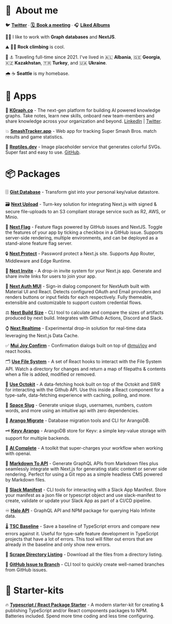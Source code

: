 # 👋  About me

🐦 [**Twitter**](https://twitter.com/linesofcode) ∙ [**🗓️  Book a meeting**](https://calendly.com/linesofcode/lets-talk) ∙ 🎧 [**Liked Albums**](https://open.spotify.com/playlist/7GZBodAv2pyl6c3kJOD8ur?si=5828892bfd514b72)

🔬🥼 I like to work with **Graph databases** and **NextJS**.

⛰️ 🧗‍♂️ **Rock climbing** is cool.

🌊 ⚓ Traveling full-time since 2021. I've lived in 🇦🇱 **Albania**, 🇬🇪 **Georgia**, 🇰🇿 **Kazakhstan**, 🇹🇷 **Turkey**, and 🇺🇦 **Ukraine**.

🌧️ ☕ **Seattle** is my homebase.

# **📱  Apps**

🧬 [**KGraph.co**](https://kgraph.co/) - The next-gen platform for building AI powered knowledge graphs. Take notes, learn new skills, onboard new team-members and share knowledge across your organization and beyond. [LinkedIn](https://www.linkedin.com/company/kgraphco/) | [Twitter](https://twitter.com/kgraphco).

💥 [**SmashTracker.app**](https://smashtracker.app/) - Web app for tracking Super Smash Bros. match results and game statistics.

🦎 [**Reptiles.dev**](https://reptiles.dev/) - Image placeholder service that generates colorful SVGs. Super fast and easy to use. [GitHub](https://github.com/TimMikeladze/reptiles.dev).

# **📦  Packages**

🗄️ [**Gist Database**](https://github.com/TimMikeladze/gist-database) - Transform gist into your personal key/value datastore.

🗃️ [**Next Upload**](https://github.com/TimMikeladze/next-upload) - Turn-key solution for integrating Next.js with signed & secure file-uploads to an S3 compliant storage service such as R2, AWS, or Minio.

🏁 [**Next Flag**](https://github.com/TimMikeladze/next-flag) - Feature flags powered by GitHub issues and NextJS. Toggle the features of your app by ticking a checkbox in a GitHub issue. Supports server-side rendering, multiple environments, and can be deployed as a stand-alone feature flag server.

🔒 [**Next Protect**](https://github.com/TimMikeladze/next-protect) - Password protect a Next.js site. Supports App Router, Middleware and Edge Runtime.

📮 [**Next Invite**](https://github.com/TimMikeladze/next-invite) - A drop-in invite system for your Next.js app. Generate and share invite links for users to join your app.

🔐 [**Next Auth MUI**](https://github.com/TimMikeladze/next-auth-mui) - Sign-in dialog component for NextAuth built with Material UI and React. Detects configured OAuth and Email providers and renders buttons or input fields for each respectively. Fully themeable, extensible and customizable to support custom credential flows.

⚖️ [**Next Build Size**](https://github.com/TimMikeladze/next-build-size) - CLI tool to calculate and compare the sizes of artifacts produced by next build. Integrates with Github Actions, Discord and Slack.

⌚️ [**Next Realtime**](https://github.com/TimMikeladze/next-realtime) - Experimental drop-in solution for real-time data leveraging the Next.js Data Cache.

✅ [**Mui Joy Confirm**](https://github.com/TimMikeladze/mui-joy-confirm) - Confirmation dialogs built on top of [@mui/joy](https://mui.com/joy-ui/getting-started/) and react hooks.

🗂️ [**Use File System**](https://github.com/TimMikeladze/use-file-system) - A set of React hooks to interact with the File System API. Watch a directory for changes and return a map of filepaths & contents when a file is added, modified or removed.

🐙 [**Use Octokit**](https://github.com/TimMikeladze/use-octokit) - A data-fetching hook built on top of the Octokit and SWR for interacting with the Github API. Use this inside a React component for a type-safe, data-fetching experience with caching, polling, and more.

🐌 [**Space Slug**](https://github.com/TimMikeladze/space-slug) - Generate unique slugs, usernames, numbers, custom words, and more using an intuitive api with zero dependencies.

🥑 [**Arango Migrate**](https://github.com/TimMikeladze/arango-migrate) - Database migration tools and CLI for ArangoDB.

🗝️ [**Keyv Arango**](https://github.com/TimMikeladze/keyv-arango) - ArangoDB store for Keyv: a simple key-value storage with support for multiple backends.

🤖 [**AI Complete**](https://github.com/TimMikeladze/ai-complete) - A toolkit that super-charges your workflow when working with openai.

📑 [**Markdown To API**](https://github.com/TimMikeladze/markdown-to-api) - Generate GraphQL APIs from Markdown files plus seamlessly integrate with Next.js for generating static content or server side rendering. Perfect for using a Git repo as a simple headless CMS powered by Markdown files.

👖 [**Slack Manifest**](https://github.com/TimMikeladze/slack-manifest) - CLI tools for interacting with a Slack App Manifest. Store your manifest as a json file or typescript object and use slack-manifest to create, validate or update your Slack App as part of a CI/CD pipeline.

♾️ [**Halo API**](https://github.com/TimMikeladze/haloapi.dev) - GraphQL API and NPM package for querying Halo Infinite data.

🌡️ [**TSC Baseline**](https://github.com/TimMikeladze/tsc-baseline/) - Save a baseline of TypeScript errors and compare new errors against it. Useful for type-safe feature development in TypeScript projects that have a lot of errors. This tool will filter out errors that are already in the baseline and only show new errors.

📂 [**Scrape Directory Listing**](https://github.com/TimMikeladze/scrape-directory-listing) - Download all the files from a directory listing.

🎋 [**GitHub Issue to Branch**](https://github.com/TimMikeladze/scrape-directory-listing) - CLI tool to quickly create well-named branches from GitHub issues.

# **🚀  Starter-kits**

🔥 [**Typescript / React Package Starter**](https://github.com/TimMikeladze/typescript-react-package-starter) - A modern starter-kit for creating & publishing TypeScript and/or React components packages to NPM. Batteries included. Spend more time coding and less time configuring.
